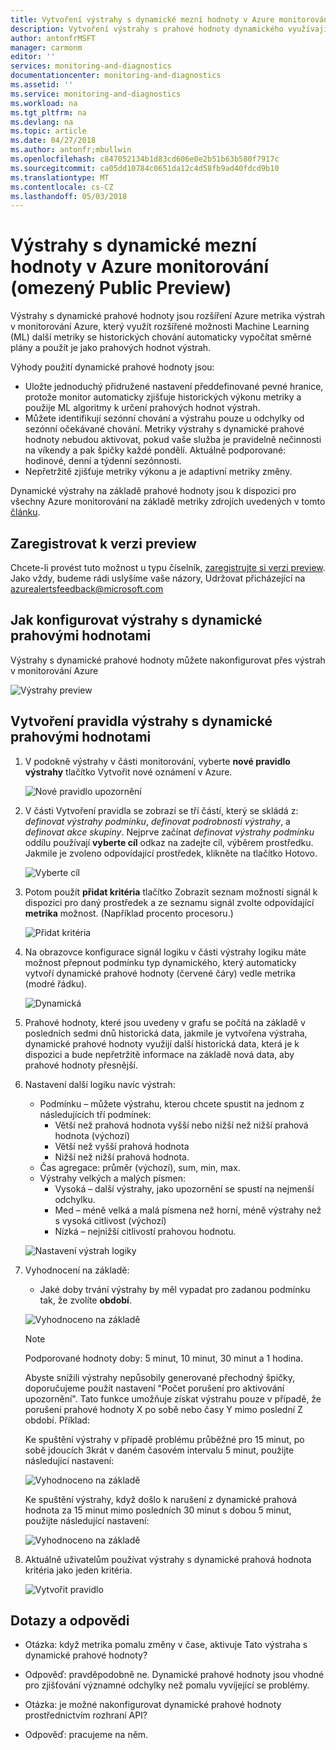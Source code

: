```yaml
---
title: Vytvoření výstrahy s dynamické mezní hodnoty v Azure monitorování | Microsoft Docs
description: Vytvoření výstrahy s prahové hodnoty dynamického využívajících machine learning
author: antonfrMSFT
manager: carmonm
editor: ''
services: monitoring-and-diagnostics
documentationcenter: monitoring-and-diagnostics
ms.assetid: ''
ms.service: monitoring-and-diagnostics
ms.workload: na
ms.tgt_pltfrm: na
ms.devlang: na
ms.topic: article
ms.date: 04/27/2018
ms.author: antonfr;mbullwin
ms.openlocfilehash: c847052134b1d83cd606e0e2b51b63b580f7917c
ms.sourcegitcommit: ca05dd10784c0651da12c4d58fb9ad40fdcd9b10
ms.translationtype: MT
ms.contentlocale: cs-CZ
ms.lasthandoff: 05/03/2018
---
```

# <a name="alerts-with-dynamic-thresholds-in-azure-monitor-limited-public-preview"></a>Výstrahy s dynamické mezní hodnoty v Azure monitorování (omezený Public Preview)

Výstrahy s dynamické prahové hodnoty jsou rozšíření Azure metrika výstrah v monitorování Azure, který využít rozšířené možnosti Machine Learning (ML) další metriky se historických chování automaticky vypočítat směrné plány a použít je jako prahových hodnot výstrah.

Výhody použití dynamické prahové hodnoty jsou:

- Uložte jednoduchý přidružené nastavení předdefinované pevné hranice, protože monitor automaticky zjišťuje historických výkonu metriky a použije ML algoritmy k určení prahových hodnot výstrah.
- Můžete identifikují sezónní chování a výstrahu pouze u odchylky od sezónní očekávané chování. Metriky výstrahy s dynamické prahové hodnoty nebudou aktivovat, pokud vaše služba je pravidelně nečinnosti na víkendy a pak špičky každé pondělí. Aktuálně podporované: hodinové, denní a týdenní sezónnosti.
- Nepřetržitě zjišťuje metriky výkonu a je adaptivní metriky změny.

Dynamické výstrahy na základě prahové hodnoty jsou k dispozici pro všechny Azure monitorování na základě metriky zdrojích uvedených v tomto [článku](https://docs.microsoft.com/azure/monitoring-and-diagnostics/monitoring-near-real-time-metric-alerts#what-resources-can-i-create-near-real-time-metric-alerts-for).

## <a name="sign-up-to-access-the-preview"></a>Zaregistrovat k verzi preview

Chcete-li provést tuto možnost u typu číselník, [zaregistrujte si verzi preview](http://aka.ms/DynamicThresholdMetricAlerts). Jako vždy, budeme rádi uslyšíme vaše názory, Udržovat přicházející na [azurealertsfeedback@microsoft.com](mailto:azurealertsfeedback@microsoft.com)

## <a name="how-to-configure-alerts-with-dynamic-thresholds"></a>Jak konfigurovat výstrahy s dynamické prahovými hodnotami

Výstrahy s dynamické prahové hodnoty můžete nakonfigurovat přes výstrah v monitorování Azure

![Výstrahy preview](./media/monitoring-alerts-dynamic-thresholds/0001.png)

## <a name="creating-an-alert-rule-with-dynamic-thresholds"></a>Vytvoření pravidla výstrahy s dynamické prahovými hodnotami

1. V podokně výstrahy v části monitorování, vyberte **nové pravidlo výstrahy** tlačítko Vytvořit nové oznámení v Azure.

   ![Nové pravidlo upozornění](./media/monitoring-alerts-dynamic-thresholds/002.png)

2. V části Vytvoření pravidla se zobrazí se tří částí, který se skládá z: _definovat výstrahy podmínku_, _definovat podrobnosti výstrahy_, a _definovat akce skupiny_. Nejprve začínat _definovat výstrahy podmínku_ oddílu používají **vyberte cíl** odkaz na zadejte cíl, výběrem prostředku. Jakmile je zvoleno odpovídající prostředek, klikněte na tlačítko Hotovo.

   ![Vyberte cíl](./media/monitoring-alerts-dynamic-thresholds/0003.png)

3. Potom použít **přidat kritéria** tlačítko Zobrazit seznam možností signál k dispozici pro daný prostředek a ze seznamu signál zvolte odpovídající **metrika** možnost. (Například procento procesoru.)

   ![Přidat kritéria](./media/monitoring-alerts-dynamic-thresholds/004.png)

4. Na obrazovce konfigurace signál logiku v části výstrahy logiku máte možnost přepnout podmínku typ dynamického, který automaticky vytvoří dynamické prahové hodnoty (červené čáry) vedle metrika (modré řádku).

   ![Dynamická](./media/monitoring-alerts-dynamic-thresholds/005.png)

5. Prahové hodnoty, které jsou uvedeny v grafu se počítá na základě v posledních sedmi dnů historická data, jakmile je vytvořena výstraha, dynamické prahové hodnoty využijí další historická data, která je k dispozici a bude nepřetržitě informace na základě nová data, aby prahové hodnoty přesnější.

6. Nastavení další logiku navíc výstrah:
   - Podmínku – můžete výstrahu, kterou chcete spustit na jednom z následujících tří podmínek:
       - Větší než prahová hodnota vyšší nebo nižší než nižší prahová hodnota (výchozí)
       - Větší než vyšší prahová hodnota
       - Nižší než nižší prahová hodnota.
   - Čas agregace: průměr (výchozí), sum, min, max.
   - Výstrahy velkých a malých písmen:
       - Vysoká – další výstrahy, jako upozornění se spustí na nejmenší odchylku.
       - Med – méně velká a malá písmena než horní, méně výstrahy než s vysoká citlivost (výchozí)
       - Nízká – nejnižší citlivostí prahovou hodnotu.

    ![Nastavení výstrah logiky](./media/monitoring-alerts-dynamic-thresholds/00007.png)

7. Vyhodnocení na základě:
    -  Jaké doby trvání výstrahy by měl vypadat pro zadanou podmínku tak, že zvolíte **období**.

    ![Vyhodnoceno na základě](./media/monitoring-alerts-dynamic-thresholds/007.png)

   > [!NOTE]
   > Podporované hodnoty doby: 5 minut, 10 minut, 30 minut a 1 hodina.

   Abyste snížili výstrahy nepůsobily generované přechodný špičky, doporučujeme použít nastavení "Počet porušení pro aktivování upozornění". Tato funkce umožňuje získat výstrahu pouze v případě, že porušení prahové hodnoty X po sobě nebo časy Y mimo poslední Z období. Příklad:

    Ke spuštění výstrahy v případě problému průběžné pro 15 minut, po sobě jdoucích 3krát v daném časovém intervalu 5 minut, použijte následující nastavení:

   ![Vyhodnoceno na základě](./media/monitoring-alerts-dynamic-thresholds/0008.png)

    Ke spuštění výstrahy, když došlo k narušení z dynamické prahová hodnota za 15 minut mimo posledních 30 minut s dobou 5 minut, použijte následující nastavení:

   ![Vyhodnoceno na základě](./media/monitoring-alerts-dynamic-thresholds/0009.png)

8. Aktuálně uživatelům používat výstrahy s dynamické prahová hodnota kritéria jako jeden kritéria.

   ![Vytvořit pravidlo](./media/monitoring-alerts-dynamic-thresholds/010.png)

## <a name="q--a"></a>Dotazy a odpovědi

- Otázka: když metrika pomalu změny v čase, aktivuje Tato výstraha s dynamické prahové hodnoty?

- Odpověď: pravděpodobně ne. Dynamické prahové hodnoty jsou vhodné pro zjišťování významné odchylky než pomalu vyvíjející se problémy.

- Otázka: je možné nakonfigurovat dynamické prahové hodnoty prostřednictvím rozhraní API?

- Odpověď: pracujeme na něm.
